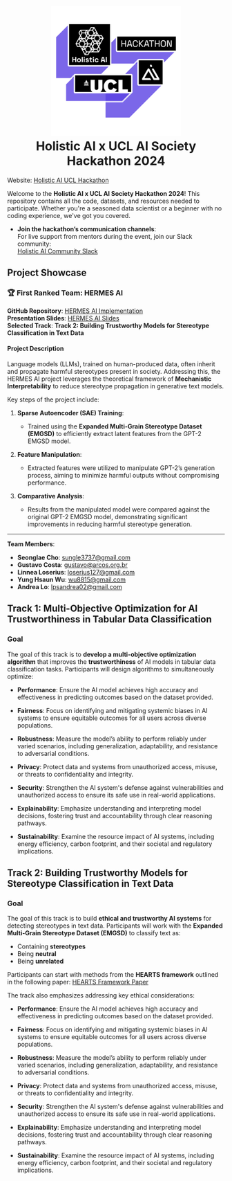 <h1 align="center">
<img src="hackathon-tutorials/logo.png" width="300">
<br>
Holistic AI x UCL AI Society Hackathon 2024
</h1>

Website: [Holistic AI UCL Hackathon](https://hackathon.holisticai.com/)

Welcome to the **Holistic AI x UCL AI Society Hackathon 2024**! This repository contains all the code, datasets, and resources needed to participate. Whether you're a seasoned data scientist or a beginner with no coding experience, we've got you covered.

- **Join the hackathon’s communication channels**:  
  For live support from mentors during the event, join our Slack community:  
  [Holistic AI Community Slack](https://join.slack.com/t/holisticaicommunity/shared_invite/zt-2jamouyrn-BrMfeoBZIHT8HbLzB3P9QQ)


## Project Showcase

### 🏆 **First Ranked Team: HERMES AI**

**GitHub Repository**: [HERMES AI Implementation](https://github.com/seonglae/emgsd-hermes)  
**Presentation Slides**: [HERMES AI Slides](hackathon-showcases%2FHERMES-AI%2Fslides.pdf)  
**Selected Track**: **Track 2: Building Trustworthy Models for Stereotype Classification in Text Data**

#### **Project Description**
Language models (LLMs), trained on human-produced data, often inherit and propagate harmful stereotypes present in society. Addressing this, the HERMES AI project leverages the theoretical framework of **Mechanistic Interpretability** to reduce stereotype propagation in generative text models.

Key steps of the project include:  
1. **Sparse Autoencoder (SAE) Training**:  
   - Trained using the **Expanded Multi-Grain Stereotype Dataset (EMGSD)** to efficiently extract latent features from the GPT-2 EMGSD model.

2. **Feature Manipulation**:  
   - Extracted features were utilized to manipulate GPT-2’s generation process, aiming to minimize harmful outputs without compromising performance.

3. **Comparative Analysis**:  
   - Results from the manipulated model were compared against the original GPT-2 EMGSD model, demonstrating significant improvements in reducing harmful stereotype generation.

---

**Team Members**:  
- **Seonglae Cho**: sungle3737@gmail.com  
- **Gustavo Costa**: gustavo@arcos.org.br  
- **Linnea Loserius**: loserius127@gmail.com  
- **Yung Hsaun Wu**: wu8815@gmail.com  
- **Andrea Lo**: lpsandrea02@gmail.com

## Track 1: Multi-Objective Optimization for AI Trustworthiness in Tabular Data Classification

### Goal

The goal of this track is to **develop a multi-objective optimization algorithm** that improves the **trustworthiness** of AI models in tabular data classification tasks. Participants will design algorithms to simultaneously optimize:

- **Performance**: Ensure the AI model achieves high accuracy and effectiveness in predicting outcomes based on the dataset provided.

- **Fairness**: Focus on identifying and mitigating systemic biases in AI systems to ensure equitable outcomes for all users across diverse populations.

- **Robustness**: Measure the model’s ability to perform reliably under varied scenarios, including generalization, adaptability, and resistance to adversarial conditions.

- **Privacy**: Protect data and systems from unauthorized access, misuse, or threats to confidentiality and integrity.

- **Security**: Strengthen the AI system's defense against vulnerabilities and unauthorized access to ensure its safe use in real-world applications.

- **Explainability**: Emphasize understanding and interpreting model decisions, fostering trust and accountability through clear reasoning pathways.

- **Sustainability**: Examine the resource impact of AI systems, including energy efficiency, carbon footprint, and their societal and regulatory implications.


## Track 2: Building Trustworthy Models for Stereotype Classification in Text Data


### Goal

The goal of this track is to build **ethical and trustworthy AI systems** for detecting stereotypes in text data. Participants will work with the **Expanded Multi-Grain Stereotype Dataset (EMGSD)** to classify text as:
- Containing **stereotypes**
- Being **neutral**
- Being **unrelated**

Participants can start with methods from the **HEARTS framework** outlined in the following paper: [HEARTS Framework Paper](https://arxiv.org/abs/2409.11579)


The track also emphasizes addressing key ethical considerations:

- **Performance**: Ensure the AI model achieves high accuracy and effectiveness in predicting outcomes based on the dataset provided.

- **Fairness**: Focus on identifying and mitigating systemic biases in AI systems to ensure equitable outcomes for all users across diverse populations.

- **Robustness**: Measure the model’s ability to perform reliably under varied scenarios, including generalization, adaptability, and resistance to adversarial conditions.

- **Privacy**: Protect data and systems from unauthorized access, misuse, or threats to confidentiality and integrity.

- **Security**: Strengthen the AI system's defense against vulnerabilities and unauthorized access to ensure its safe use in real-world applications.

- **Explainability**: Emphasize understanding and interpreting model decisions, fostering trust and accountability through clear reasoning pathways.

- **Sustainability**: Examine the resource impact of AI systems, including energy efficiency, carbon footprint, and their societal and regulatory implications.